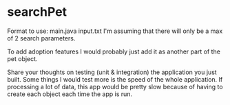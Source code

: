 # searchPet

Format to use: main.java input.txt
I'm assuming that there will only be a max of 2 search parameters.

To add adoption features I would probably just add it as another part of the pet object. 

Share your thoughts on testing (unit &amp; integration) the application you just built.
Some things I would test more is the speed of the whole application. If processing a lot of data, this app would be pretty slow because of having to create each object each time the app is run. 
